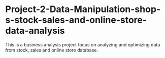 # Project-2-Data-Manipulation-shop-s-stock-sales-and-online-store-data-analysis
This is a business analysis project focus on analyzing and optimizing data from stock, sales and online store database.
